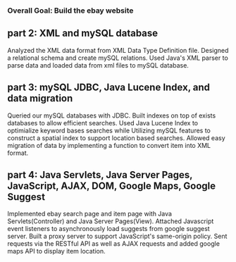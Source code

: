 ### Overall Goal: Build the ebay website

## part 2: XML and mySQL database
Analyzed the XML data format from XML Data Type Definition file. Designed a relational schema and create mySQL relations. Used Java's XML parser to parse data and loaded data from xml files to mySQL database. 

## part 3: mySQL JDBC, Java Lucene Index, and data migration
Queried our mySQL databases with JDBC. Built indexes on top of exists databases to allow efficient searches. Used Java Lucene Index to optimialize keyword bases searches while Utilizing mySQL features to construct a spatial index to support location based searches. Allowed easy migration of data by implementing a function to convert item into XML format.

## part 4: Java Servlets, Java Server Pages, JavaScript, AJAX, DOM, Google Maps, Google Suggest
Implemented ebay search page and item page with Java Servlets(Controller) and Java Server Pages(View). Attached Javascript event listeners to asynchronously load suggests from google suggest server. Built a proxy server to support JavaScript's same-origin policy. Sent requests via the RESTful API as well as AJAX requests and added google maps API to display item location.
